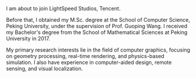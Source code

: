 I am about to join LightSpeed Studios, Tencent.

Before that, I obtained my M.Sc. degree at the School of Computer Science, Peking University, under the supervision of Prof. Guoping Wang. I received my Bachelor's degree from the School of Mathematical Sciences at Peking University in 2017.

My primary research interests lie in the field of computer graphics, focusing on geometry processing, real-time rendering, and physics-based simulation. I also have experience in computer-aided design, remote sensing, and visual localization.
